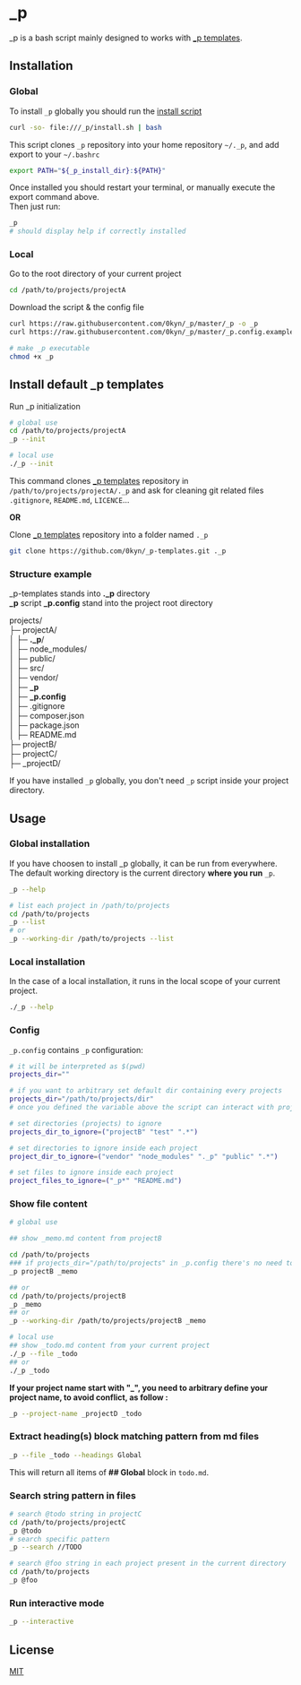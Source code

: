 # _p

_p is a bash script mainly designed to works with [_p templates](https://github.com/0kyn/_p-templates).

## Installation

### Global

To install `_p` globally you should run the [install script](https://github.com/0kyn/_p/blob/master/_p)

```bash
curl -so- file:///_p/install.sh | bash
```

This script clones `_p` repository into your home repository `~/._p`, and add export to your `~/.bashrc`
```bash
export PATH="${_p_install_dir}:${PATH}"
```

Once installed you should restart your terminal, or manually execute the export command above.  
Then just run: 
```bash
_p 
# should display help if correctly installed
```

### Local

Go to the root directory of your current project
```bash 
cd /path/to/projects/projectA
```

Download the script & the config file
```bash
curl https://raw.githubusercontent.com/0kyn/_p/master/_p -o _p
curl https://raw.githubusercontent.com/0kyn/_p/master/_p.config.example -o _p.config

# make _p executable
chmod +x _p
```

## Install default _p templates

Run _p initialization

```bash
# global use
cd /path/to/projects/projectA
_p --init

# local use
./_p --init
```

This command clones [_p templates](https://github.com/0kyn/_p-templates) repository in `/path/to/projects/projectA/._p` and ask for cleaning git related files `.gitignore`, `README.md`, `LICENCE`...

**OR**

Clone [_p templates](https://github.com/0kyn/_p-templates) repository into a folder named `._p`
```bash
git clone https://github.com/0kyn/_p-templates.git ._p
```

### Structure example
_p-templates stands into **._p** directory  
**_p** script **_p.config** stand into the project root directory

projects/  
├─ projectA/  
│  ├─ **._p**/  
│  ├─ node_modules/  
│  ├─ public/  
│  ├─ src/  
│  ├─ vendor/  
│  ├─ **_p**  
│  ├─ **_p.config**  
│  ├─ .gitignore  
│  ├─ composer.json  
│  ├─ package.json  
│  ├─ README.md  
├─ projectB/  
├─ projectC/  
├─ _projectD/  

If you have installed `_p` globally, you don't need `_p` script inside your project directory.

## Usage

### Global installation

If you have choosen to install _p globally, it can be run from everywhere.
The default working directory is the current directory **where you run** `_p`.

```bash
_p --help
```
```bash
# list each project in /path/to/projects
cd /path/to/projects
_p --list
# or
_p --working-dir /path/to/projects --list
```

### Local installation

In the case of a local installation, it runs in the local scope of your current project. 

```bash
./_p --help
```

### Config

`_p.config` contains `_p` configuration:

``` bash
# it will be interpreted as $(pwd)
projects_dir=""

# if you want to arbitrary set default dir containing every projects
projects_dir="/path/to/projects/dir"
# once you defined the variable above the script can interact with projects inside this directory, even if locally installed.

# set directories (projects) to ignore
projects_dir_to_ignore=("projectB" "test" ".*")

# set directories to ignore inside each project
project_dir_to_ignore=("vendor" "node_modules" "._p" "public" ".*")

# set files to ignore inside each project
project_files_to_ignore=("_p*" "README.md")
```

### Show file content

```bash
# global use

## show _memo.md content from projectB

cd /path/to/projects
### if projects_dir="/path/to/projects" in _p.config there's no need to go to projects directory
_p projectB _memo

## or
cd /path/to/projects/projectB
_p _memo
## or
_p --working-dir /path/to/projects/projectB _memo

# local use 
## show _todo.md content from your current project
./_p --file _todo 
## or
./_p _todo

```

**If your project name start with "_", you need to arbitrary define your project name, to avoid conflict, as follow :**
```bash
_p --project-name _projectD _todo
```

### Extract heading(s) block matching pattern from md files
```bash
_p --file _todo --headings Global
```
This will return all items of **## Global** block in `todo.md`.

### Search string pattern in files

```bash
# search @todo string in projectC
cd /path/to/projects/projectC
_p @todo
# search specific pattern
_p --search //TODO

# search @foo string in each project present in the current directory
cd /path/to/projects
_p @foo
```

### Run interactive mode

```bash
_p --interactive
```

## License

[MIT](https://choosealicense.com/licenses/mit/)